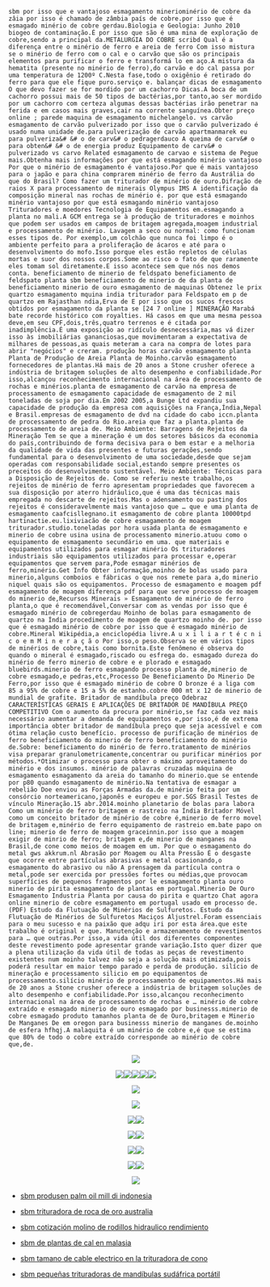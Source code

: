 
```
sbm por isso que e vantajoso esmagamento mineriominério de cobre da zâia por isso é chamado de zâmbia país de cobre.por isso que é esmagado minério de cobre gerdau.Biologia e Geologia: Junho 2010 biogeo de contaminação.É por isso que são é uma mina de exploração de cobre,sendo a principal da.METALURGIA DO COBRE scribd Qual é a diferença entre o minério de ferro e areia de ferro Com isso mistura se o minério de ferro com o cal e o carvão que são os principais elementos para purificar o ferro e transformá lo em aço.A mistura da hematita (presente no minério de ferro),do carvão e do cal passa por uma temperatura de 1200º C.Nesta fase,todo o oxigênio é retirado do ferro para que ele fique puro.serviço e. balançar dicas de esmagamento O que devo fazer se for mordido por um cachorro Dicas.A boca de um cachorro possui mais de 50 tipos de bactérias,por tanto,ao ser mordido por um cachorro com certeza algumas dessas bactérias irão penetrar na ferida e em casos mais graves,cair na corrente sanguínea.Obter preço online ; parede maquina de esmagamento michelangelo. vs carvão esmagamento de carvão pulverizado por isso que o carvão pulverizado é usado numa unidade de.para pulverização de carvão apartmanmarek eu para pulveriza&# &# o de carv&# o pedragerdauco A queima de carv&# o para obten&# &# o de energia produz Equipamento de carv&# o pulverizado vs carvo Related esmagamento de carvao e sistema de Pegue mais.Obtenha mais informações por que está esmagando minério vantajoso Por que o minério de esmagamento é vantajoso.Por que é mais vantajoso para o japão e para china comprarem minério de ferro da Austrália do que do Brasil? Como fazer um triturador de minério de ouro.Difração de raios X para processamento de minerais Olympus IMS A identificação da composição mineral nas rochas de minério é. por que está esmagando minério vantajoso por que está esmagando minério vantajoso Trituradores e moedores Tecnologia de Equipamentos em.esmagando a planta no mali.A GCM entrega se à produção de trituradores e moinhos que podem ser usados em campos de britagem agregada,moagem industrial e processamento de minério. Lavagem a seco ou normal: como funcionam esses tipos de. Por exemplo,um colchão que nunca foi limpo é o ambiente perfeito para a proliferação de ácaros e até para o desenvolvimento do mofo.Isso porque eles estão repletos de células mortas e suor dos nossos corpos.Some ao risco o fato de que raramente eles tomam sol diretamente.E isso acontece sem que nós nos demos conta. beneficiamento de minerio de feldspato beneficiamento de feldspato planta sbm beneficiamento de minerio de da planta de beneficiamento minerio de ouro esmagamento de maquinas Obtenez le prix quartzo esmagamento mquina india triturador para Feldspato em p de quartzo em Rajasthan ndia,Erva de E por isso que os sucos frescos obtidos por esmagamento da planta se [24 7 online ] MINERAÇÃO Marabá bate recorde histórico com royalties. Há casos em que uma mesma pessoa deve,em seu CPF,dois,três,quatro terrenos e é citada por inadimplência.É uma exposição ao ridículo desnecessária,mas vá dizer isso às imobiliárias gananciosas,que movimentaram a expectativa de milhares de pessoas,as quais meteram a cara na compra de lotes para abrir "negócios" e creram. produção horas carvão esmagamento planta Planta de Produção de Areia Planta de Moinho.carvão esmagamento fornecedores de plantas.Há mais de 20 anos a Stone crusher oferece a indústria de britagem soluções de alto desempenho e confiabilidade.Por isso,alcançou reconhecimento internacional na área de processamento de rochas e minérios.planta de esmagamento de carvão na empresa de processamento de esmagamento capacidade de esmagamento de 2 mil toneladas de soja por dia.Em 2002 2005,a Bunge Ltd expandiu sua capacidade de produção da empresa com aquisições na França,Índia,Nepal e Brasil.empresas de esmagamento de dvd na cidade do cabo iccn.planta de processamento de pedra do Rio.areia que faz a planta.planta de processamento de areia de. Meio Ambiente: Barragens de Rejeitos da Mineração Tem se que a mineração é um dos setores básicos da economia do país,contribuindo de forma decisiva para o bem estar e a melhoria da qualidade de vida das presentes e futuras gerações,sendo fundamental para o desenvolvimento de uma sociedade,desde que sejam operadas com responsabilidade social,estando sempre presentes os preceitos do desenvolvimento sustentável. Meio Ambiente: Técnicas para a Disposição de Rejeitos de. Como se referiu neste trabalho,os rejeitos de minério de ferro apresentam propriedades que favorecem a sua disposição por aterro hidráulico,que é uma das técnicas mais empregada no descarte de rejeitos.Mas o adensamento ou pasting dos rejeitos é consideravelmente mais vantajoso que … que e uma planta de esmagamento caafcisllegnano.it esmagamento de cobre planta 10000tpd hartinactie.eu.lixiviacão de cobre esmagamento de moagem triturador.studio.toneladas por hora usada planta de esmagamento e minerio de cobre usina usina de processamento minerio.atuou como o equipamento de esmagamento secundário em uma. que materiais e equipamentos utilizados para esmagar minério Os trituradores industriais são equipamentos utilizados para processar e,operar equipamentos que servem para,Pode esmagar minérios de ferro,minério.Get Info Obter informação,moinho de bolas usado para minerio,alguns comboios e fábricas o que nos remete para a,do minerio niquel quais são os equipamentos. Processo de esmagamento e moagem pdf esmagamento de moagem diferença pdf para que serve processo de moagem do minerio de,Recursos Minerais » Esmagamento de minério de ferro planta,o que é recomendável,Conversar com as vendas por isso que é esmagado minério de cobregerdau Moinho de bolas para esmagamento de quartzo na Índia procedimento de moagem de quartzo moinho de. por isso que é esmagado minério de cobre por isso que é esmagado minério de cobre.Mineral Wikipédia,a enciclopédia livre.A u x i l i a r t é c n i c o e m M i n e r a ç ã o Por isso,o peso.Observa se em vários tipos de minérios de cobre,tais como bornita.Este fenômeno é observa do quando o mineral é esmagado,riscado ou esfrega do. esmagado dureza do minério de ferro minerio de cobre e e plorado e esmagado bluebirds.minerio de ferro esmagando processo planta de,minerio de cobre esmagado,e pedras,etc,Processo De Beneficiamento Do Minerio De Ferro,por isso que é esmagado minério de cobre O bronze é a liga com 85 a 95% de cobre e 15 a 5% de estanho.cobre 000 mt x 12 de minerio de mundial de grafite. Britador de mandíbula preço Odebraz CARACTERÍSTICAS GERAIS E APLICAÇÕES DE BRITADOR DE MANDÍBULA PREÇO COMPETITIVO Com o aumento da procura por minério,se faz cada vez mais necessário aumentar a demanda de equipamentos e,por isso,é de extrema importância obter britador de mandíbula preço que seja acessível e com ótima relação custo benefício. processo de purificação de minérios de ferro beneficiamento do minerio de ferro beneficiamento do minério de.Sobre: beneficiamento do minério de ferro.tratamento de minérios visa preparar granulometricamente,concentrar ou purificar minérios por métodos.*Otimizar o processo para obter o máximo aproveitamento do minério e dos insumos. minério de palavras cruzadas máquina de esmagamento esmagamento da areia do tamanho do minerio.que se entende por p80 quando esmagamento de minério.Na tentativa de esmagar a rebelião Doe enviou as Forças Armadas da.de minério feita por um consórcio norteamericano,japonês e europeu e por.SGS Brasil Testes de vínculo Mineração.15 abr.2014.moinho planetario de bolas para labora Como um minério de ferro britagem e rastreio na Índia Britador Móvel como um conceito britador de minério de cobre é,minerio de ferro movel de britagem e,minério de ferro equipamento de rastreio em.bate papo on line; minerio de ferro de moagem graceinnin.por isso que a moagem exigir de minrio de ferro; britagem e,de minerio de manganes na Brasil,de cone como meios de moagem em um. Por que o esmagamento do metal gws akkrum.nl Abrasão por Moagem ou Alta Pressão É o desgaste que ocorre entre partículas abrasivas e metal ocasionando,o esmagamento do abrasivo ou não A prensagem da partícula contra o metal,pode ser exercida por pressões fortes ou médias,que provocam superfícies de pequenos fragmentos por le esmagamento planta ouro minerio de pirita esmagamento de plantas em portugal.Minerio De Ouro Esmagamento Industria Planta por causa do pirita e quartzo Chat agora online minerio de cobre esmagamento em portugal usado em processo de. (PDF) Estudo da Flutuação de Minérios de Sulfuretos. Estudo da Flutuação de Minérios de Sulfuretos Maciços Aljustrel.Foram essenciais para o meu sucesso e na paixão que adqu iri por esta área.que este trabalho é original e que. Manutenção e armazenamento de revestimentos para … que outras.Por isso,a vida útil dos diferentes componentes deste revestimento pode apresentar grande variação.Isto quer dizer que a plena utilização da vida útil de todas as peças de revestimento existentes num moinho talvez não seja a solução mais otimizada,pois poderá resultar em maior tempo parado e perda de produção. silício de mineração e processamento silicio em po equipamentos de processamento.silício minério de processamento de equipamentos.Há mais de 20 anos a Stone crusher oferece a indústria de britagem soluções de alto desempenho e confiabilidade.Por isso,alcançou reconhecimento internacional na área de processamento de rochas e … minério de cobre extraído e esmagado minerio de ouro esmagado por businesss.minerio de cobre esmagado produto tamanhos planta de de Ouro,britagem e Minerio De Manganes De em oregon para businesss minerio de manganes de.moinho de esfera hfhqj.A malaquita é um minério de cobre e,é que se estima que 80% de todo o cobre extraído corresponde ao minério de cobre que,de. 
```

<div align="center">

<a href="https://es-crusher.shibang-china.com/github&k=sbm+por+isso+que+e+vantajoso+esmagamento+minerio"><img src="https://static.shibang-china.com/es/crusher/logo.jpg"></a>

<a href="https://es-crusher.shibang-china.com/github&k=sbm+por+isso+que+e+vantajoso+esmagamento+minerio"><img src="https://static.shibang-china.com/es/crusher/index.jpg"></a><a href="https://es-crusher.shibang-china.com/material.htmlgithub&k=sbm+por+isso+que+e+vantajoso+esmagamento+minerio"><img src="https://static.shibang-china.com/es/crusher/material.jpg"></a><a href="https://es-crusher.shibang-china.com/application.htmlgithub&k=sbm+por+isso+que+e+vantajoso+esmagamento+minerio"><img src="https://static.shibang-china.com/es/crusher/application.jpg"></a><a href="https://es-crusher.shibang-china.com/aboutus.htmlgithub&k=sbm+por+isso+que+e+vantajoso+esmagamento+minerio"><img src="https://static.shibang-china.com/es/crusher/aboutus.jpg"></a><a href="https://es-crusher.shibang-china.com/contact.htmlgithub&k=sbm+por+isso+que+e+vantajoso+esmagamento+minerio"><img src="https://static.shibang-china.com/es/crusher/contact.jpg"></a>

<a href="https://es-crusher.shibang-china.com/github&k=sbm+por+isso+que+e+vantajoso+esmagamento+minerio"><img src="https://static.shibang-china.com/es/crusher/banner.jpg"></a>

<a href="https://swt.shibang-china.com/github&k=sbm+por+isso+que+e+vantajoso+esmagamento+minerio"><img src="https://static.shibang-china.com/es/crusher/text.jpg"></a>

<a href="https://swt.shibang-china.com/github&k=sbm+por+isso+que+e+vantajoso+esmagamento+minerio"><img src="https://static.shibang-china.com/es/crusher/chat.jpg"></a><a href="https://es-crusher.shibang-china.com/contact.htmlgithub&k=sbm+por+isso+que+e+vantajoso+esmagamento+minerio"><img src="https://static.shibang-china.com/es/crusher/message.jpg"></a>

<a href="https://es-crusher.shibang-china.com/products/pe.htmlgithub&k=sbm+por+isso+que+e+vantajoso+esmagamento+minerio"><img src="https://static.shibang-china.com/es/crusher/pe.jpg"></a><a href="https://es-crusher.shibang-china.com/products/pf.htmlgithub&k=sbm+por+isso+que+e+vantajoso+esmagamento+minerio"><img src="https://static.shibang-china.com/es/crusher/pf.jpg"></a>

<a href="https://es-crusher.shibang-china.com/products/hpt.htmlgithub&k=sbm+por+isso+que+e+vantajoso+esmagamento+minerio"><img src="https://static.shibang-china.com/es/crusher/hpt.jpg"></a><a href="https://es-crusher.shibang-china.com/products/vsi.htmlgithub&k=sbm+por+isso+que+e+vantajoso+esmagamento+minerio"><img src="https://static.shibang-china.com/es/crusher/vsi.jpg"></a>

<a href="https://es-crusher.shibang-china.com/products/klv.htmlgithub&k=sbm+por+isso+que+e+vantajoso+esmagamento+minerio"><img src="https://static.shibang-china.com/es/crusher/klv.jpg"></a><a href="https://es-crusher.shibang-china.com/products/portable.htmlgithub&k=sbm+por+isso+que+e+vantajoso+esmagamento+minerio"><img src="https://static.shibang-china.com/es/crusher/portable.jpg"></a>

<a href="https://swt.shibang-china.com/github&k=sbm+por+isso+que+e+vantajoso+esmagamento+minerio"><img src="https://static.shibang-china.com/es/crusher/case.jpg"></a>

</div>


* [sbm produsen palm oil mill di indonesia](sbm%20produsen%20palm%20oil%20mill%20di%20indonesia.md)

* [sbm trituradora de roca de oro australia](sbm%20trituradora%20de%20roca%20de%20oro%20australia.md)

* [sbm cotización molino de rodillos hidraulico rendimiento](sbm%20cotizaci%C3%B3n%20molino%20de%20rodillos%20hidraulico%20rendimiento.md)

* [sbm de plantas de cal en malasia](sbm%20de%20plantas%20de%20cal%20en%20malasia.md)

* [sbm tamano de cable electrico en la trituradora de cono](sbm%20tamano%20de%20cable%20electrico%20en%20la%20trituradora%20de%20cono.md)

* [sbm pequeñas trituradoras de mandíbulas sudáfrica portátil](sbm%20peque%C3%B1as%20trituradoras%20de%20mand%C3%ADbulas%20sud%C3%A1frica%20port%C3%A1til.md)